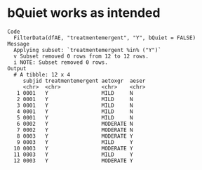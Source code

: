 # bQuiet works as intended

    Code
      FilterData(dfAE, "treatmentemergent", "Y", bQuiet = FALSE)
    Message
      Applying subset: `treatmentemergent %in% ("Y")`
      v Subset removed 0 rows from 12 to 12 rows.
      i NOTE: Subset removed 0 rows.
    Output
      # A tibble: 12 x 4
         subjid treatmentemergent aetoxgr  aeser
         <chr>  <chr>             <chr>    <chr>
       1 0001   Y                 MILD     N    
       2 0001   Y                 MILD     N    
       3 0001   Y                 MILD     N    
       4 0001   Y                 MILD     N    
       5 0001   Y                 MILD     N    
       6 0002   Y                 MODERATE N    
       7 0002   Y                 MODERATE N    
       8 0003   Y                 MODERATE Y    
       9 0003   Y                 MILD     Y    
      10 0003   Y                 MODERATE Y    
      11 0003   Y                 MILD     Y    
      12 0003   Y                 MODERATE Y    

